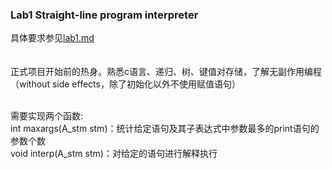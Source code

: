 ### Lab1 Straight-line program interpreter  
具体要求参见[lab1.md](./lab1.md)  
&emsp;  
&emsp;  
正式项目开始前的热身。熟悉c语言、递归、树、键值对存储，了解无副作用编程（without side effects，除了初始化以外不使用赋值语句）  
&emsp;  
  
需要实现两个函数:  
int maxargs(A_stm stm)：统计给定语句及其子表达式中参数最多的print语句的参数个数  
void interp(A_stm stm)：对给定的语句进行解释执行  
